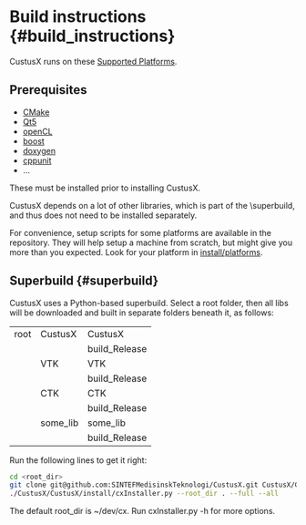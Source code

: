 Build instructions {#build_instructions}
===================

CustusX runs on these [Supported Platforms](cx_user_supported_platforms.md).

## Prerequisites 

 * [CMake](http://www.cmake.org/)
 * [Qt5](http://qt-project.org/)
 * [openCL](https://www.khronos.org/opencl/)
 * [boost](http://www.boost.org/)
 * [doxygen](http://www.doxygen.org/)
 * [cppunit](http://sourceforge.net/projects/cppunit/)
 * ... 

These must be installed prior to installing CustusX.

CustusX depends on a lot of other libraries, which is part of the \superbuild,
and thus does not need to be installed separately. 

For convenience, setup scripts for some platforms are available in the 
repository. They will help setup a machine from scratch, but might give 
you more than you expected. Look for your platform in 
[install/platforms](install/platforms).

## Superbuild {#superbuild}

CustusX uses a Python-based superbuild. Select a root folder, then all libs 
will be downloaded and built in separate folders beneath it, as follows:

|        |          |                |
| ------ | ----     | -------------- |
| root   | CustusX  | CustusX        |
|        |          | build_Release  |
|        | VTK      | VTK            |
|        |          | build_Release  |
|        | CTK      | CTK            |
|        |          | build_Release  |
|        | some_lib | some_lib       |
|        |          | build_Release  |

Run the following lines to get it right:
```bash
cd <root_dir>
git clone git@github.com:SINTEFMedisinskTeknologi/CustusX.git CustusX/CustusX
./CustusX/CustusX/install/cxInstaller.py --root_dir . --full --all
```
The default root_dir is ~/dev/cx. Run cxInstaller.py -h for more options.
